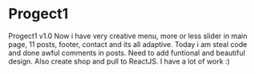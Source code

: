 # Progect1
Progect1 v1.0
Now i have very creative menu, more or less slider in main page, 11 posts, footer, contact and its all adaptive.
Today i am steal code and done awful comments in posts. Need to add funtional and beautiful design.
Also create shop and pull to ReactJS.
I have a lot of work :)
